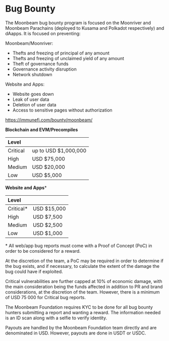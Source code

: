 # Bug Bounty

The Moonbeam bug bounty program is focused on the Moonriver and Moonbeam Parachains (deployed to Kusama and Polkadot respectively) and dAapps. It is focused on preventing:

Moonbeam/Moonriver:
* Thefts and freezing of principal of any amount
* Thefts and freezing of unclaimed yield of any amount
* Theft of governance funds 
* Governance activity disruption
* Network shutdown

Website and Apps:
* Website goes down
* Leak of user data
* Deletion of user data
* Access to sensitive pages without authorization

https://immunefi.com/bounty/moonbeam/

**Blockchain and EVM/Precompiles**

| Level |  |
| :--- | :--- |
| Critical | up to USD $1,000,000 |
| High | USD $75,000 |
| Medium | USD $20,000 |
| Low | USD $5,000 |

**Website and Apps**\*

| Level |  |
| :--- | :--- |
| Critical\* | USD $15,000 |
| High | USD $7,500 |
| Medium | USD $2,500 |
| Low | USD $1,000 |

\* All web/app bug reports must come with a Proof of Concept (PoC) in order to be considered for a reward. 

At the discretion of the team, a PoC may be required in order to determine if the bug exists, and if necessary, to calculate the extent of the damage the bug could have if exploited.

Critical vulnerabilities are further capped at 10% of economic damage, with the main consideration being the funds affected in addition to PR and brand considerations, at the discretion of the team. However, there is a minimum of USD 75 000 for Critical bug reports.

The Moonbeam Foundation requires KYC to be done for all bug bounty hunters submitting a report and wanting a reward. The information needed is an ID scan along with a selfie to verify identity. 

Payouts are handled by the Moonbeam Foundation team directly and are denominated in USD. However, payouts are done in USDT or USDC.
